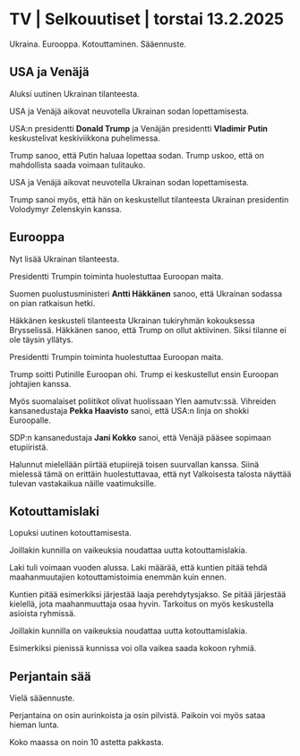 # TV \| Selkouutiset \| torstai 13.2.2025

Ukraina. Eurooppa. Kotouttaminen. Sääennuste.

## USA ja Venäjä

Aluksi uutinen Ukrainan tilanteesta.

USA ja Venäjä aikovat neuvotella Ukrainan sodan lopettamisesta.

USA:n presidentti **Donald Trump** ja Venäjän presidentti **Vladimir Putin** keskustelivat keskiviikkona puhelimessa.

Trump sanoo, että Putin haluaa lopettaa sodan. Trump uskoo, että on mahdollista saada voimaan tulitauko.

USA ja Venäjä aikovat neuvotella Ukrainan sodan lopettamisesta.

Trump sanoi myös, että hän on keskustellut tilanteesta Ukrainan presidentin Volodymyr Zelenskyin kanssa.

## Eurooppa

Nyt lisää Ukrainan tilanteesta.

Presidentti Trumpin toiminta huolestuttaa Euroopan maita.

Suomen puolustusministeri **Antti Häkkänen** sanoo, että Ukrainan sodassa on pian ratkaisun hetki.

Häkkänen keskusteli tilanteesta Ukrainan tukiryhmän kokouksessa Brysselissä. Häkkänen sanoo, että Trump on ollut aktiivinen. Siksi tilanne ei ole täysin yllätys.

Presidentti Trumpin toiminta huolestuttaa Euroopan maita.

Trump soitti Putinille Euroopan ohi. Trump ei keskustellut ensin Euroopan johtajien kanssa.

Myös suomalaiset poliitikot olivat huolissaan Ylen aamutv:ssä. Vihreiden kansanedustaja **Pekka Haavisto** sanoi, että USA:n linja on shokki Euroopalle.

SDP:n kansanedustaja **Jani Kokko** sanoi, että Venäjä pääsee sopimaan etupiiristä.

Halunnut mielellään piirtää etupiirejä toisen suurvallan kanssa. Siinä mielessä tämä on erittäin huolestuttavaa, että nyt Valkoisesta talosta näyttää tulevan vastakaikua näille vaatimuksille.

## Kotouttamislaki

Lopuksi uutinen kotouttamisesta.

Joillakin kunnilla on vaikeuksia noudattaa uutta kotouttamislakia.

Laki tuli voimaan vuoden alussa. Laki määrää, että kuntien pitää tehdä maahanmuutajien kotouttamistoimia enemmän kuin ennen.

Kuntien pitää esimerkiksi järjestää laaja perehdytysjakso. Se pitää järjestää kielellä, jota maahanmuuttaja osaa hyvin. Tarkoitus on myös keskustella asioista ryhmissä.

Joillakin kunnilla on vaikeuksia noudattaa uutta kotouttamislakia.

Esimerkiksi pienissä kunnissa voi olla vaikea saada kokoon ryhmiä.

## Perjantain sää

Vielä sääennuste.

Perjantaina on osin aurinkoista ja osin pilvistä. Paikoin voi myös sataa hieman lunta.

Koko maassa on noin 10 astetta pakkasta.

